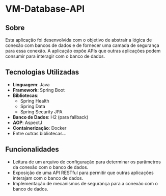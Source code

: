 # VM-Database-API

## Sobre

Esta aplicação foi desenvolvida com o objetivo de abstrair a lógica de conexão com bancos de dados e de fornecer uma camada de segurança para essa conexão. A aplicação expõe APIs que outras aplicações podem consumir para interagir com o banco de dados.

## Tecnologias Utilizadas

- **Linguagem**: Java
- **Framework**: Spring Boot
- **Bibliotecas**:
  - Spring Health
  - Spring Data
  - Spring Security JPA
- **Banco de Dados**: H2 (para fallback)
- **AOP**: AspectJ
- **Containerização**: Docker
- Entre outras bibliotecas...

## Funcionalidades

- Leitura de um arquivo de configuração para determinar os parâmetros da conexão com o banco de dados.
- Exposição de uma API RESTful para permitir que outras aplicações interajam com o banco de dados.
- Implementação de mecanismos de segurança para a conexão com o banco de dados.
